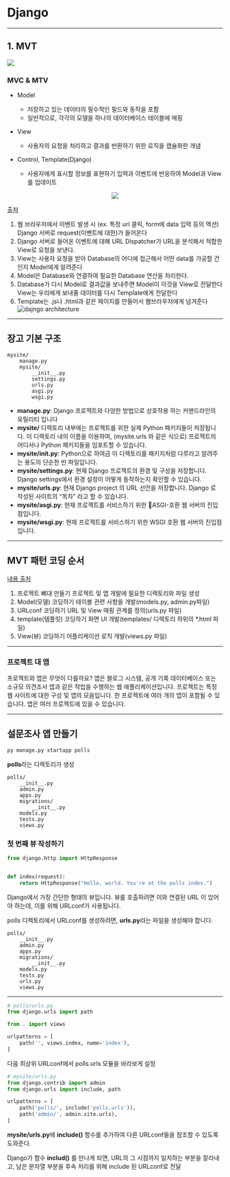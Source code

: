 # Django
-----------

## 1. MVT
<img src = "https://velog.velcdn.com/images%2Finyong_pang%2Fpost%2Fceca2333-2d78-4274-beb8-03994c6fc825%2Fimage.png" />

### MVC & MTV

* Model
  
  * 저장하고 있는 데이터의 필수적인 필드와 동작을 포함
  * 일반적으로, 각각의 모델을 하나의 데이터베이스 테이블에 매핑
  
* View
  *  사용자의 요청을 처리하고 결과를 반환하기 위한 로직을 캡슐화한 개념
* Control, Template(Django)
  * 사용자에게 표시할 정보를 표현하기 입력과 이벤트에 반응하여 Model과 View를 업데이트


<p align="center">
<img src = "https://velog.velcdn.com/post-images%2Finyong_pang%2F715ba150-20a3-11ea-9a5b-d1c6e9e9dfde%2Fimage.png" /></p>

[출처](https://velog.io/@inyong_pang/Django-Intro)

1. 웹 브라우저에서 이벤트 발생 시
(ex. 특정 url 클릭, form에 data 입력 등의 액션)
Django 서버로 request(이벤트에 대한)가 들어온다
2. Django 서버로 들어온 이벤트에 대해 URL Dispatcher가 URL을 분석해서 적합한 View로 요청을 보낸다.
3. View는 사용자 요청을 받아 Database의 어디에 접근해서 어떤 data를 가공할 건인지 Model에게 알려준다
4. Model은 Database와 연결하여 필요한 Database 연산을 처리한다.
5. Database가 다시 Model로 결과값을 보내주면 Model이 이것을 View로 전달한다
View는 우리에게 보내줄 데이터를 다시 Template에게 전달한다
6. Template는 .js나 .html과 같은 페이지를 만들어서 웹브라우저에게 넘겨준다
![dajngo architecture](https://velog.velcdn.com/images%2Fhamsterhamin%2Fpost%2Faa8ea37c-c0cf-4e35-97c7-1797989fac14%2Fimage.png)
--------
## 장고 기본 구조
```
mysite/
    manage.py
    mysite/
        __init__.py
        settings.py
        urls.py
        asgi.py
        wsgi.py
```
* **manage.py**: Django 프로젝트와 다양한 방법으로 상호작용 하는 커맨드라인의 유틸리티 입니다
* **mysite/** 디렉토리 내부에는 프로젝트를 위한 실제 Python 패키지들이 저장됩니다. 이 디렉토리 내의 이름을 이용하여, (mysite.urls 와 같은 식으로) 프로젝트의 어디서나 Python 패키지들을 임포트할 수 있습니다.
* **mysite/__init__.py**: Python으로 하여금 이 디렉토리를 패키지처럼 다루라고 알려주는 용도의 단순한 빈 파일입니다. 
* **mysite/settings.py**: 현재 Django 프로젝트의 환경 및 구성을 저장합니다. Django settings에서 환경 설정이 어떻게 동작하는지 확인할 수 있습니다.
* **mysite/urls.py**: 현재 Django project 의 URL 선언을 저장합니다. Django 로 작성된 사이트의 “목차” 라고 할 수 있습니다.
* **mysite/asgi.py**: 현재 프로젝트를 서비스하기 위한 ASGI-호환 웹 서버의 진입점입니다.
* **mysite/wsgi.py**: 현재 프로젝트를 서비스하기 위한 WSGI 호환 웹 서버의 진입점입니다.

---------------
## MVT 패턴 코딩 순서
[내용 출처](https://velog.io/@inyong_pang/Django-MVTModel-View-Template-%ED%8C%A8%ED%84%B4)

1. 프로젝트 뼈대 만들기
프로젝트 및 앱 개발에 필요한 디렉토리와 파일 생성
2. Model(모델) 코딩하기
테이블 관련 사항을 개발(models.py, admin.py파일)
3. URLconf 코딩하기
URL 및 View 매핑 관계를 정의(urls.py 파일)
4. template(템플릿) 코딩하기
화면 UI 개발(templates/ 디렉토리 하위의 *.html 파일)
5. View(뷰) 코딩하기
어플리케이션 로직 개발(views.py 파일)

------
### 프로젝트 대 앱

프로젝트와 앱은 무엇이 다를까요? 앱은 블로그 시스템, 공개 기록 데이터베이스 또는 소규모 의견조사 앱과 같은 작업을 수행하는 웹 애플리케이션입니다. 프로젝트는 특정 웹 사이트에 대한 구성 및 앱의 모음입니다. 한 프로젝트에 여러 개의 앱이 포함될 수 있습니다. 앱은 여러 프로젝트에 있을 수 있습니다.

-----

## 설문조사 앱 만들기

```cmd 
py manage.py startapp polls
```
**polls**라는 디렉토리가 생성
```
polls/
    __init__.py
    admin.py
    apps.py
    migrations/
        __init__.py
    models.py
    tests.py
    views.py
```

### 첫 번째 뷰 작성하기

```python
from django.http import HttpResponse


def index(request):
    return HttpResponse("Hello, world. You're at the polls index.")
```

Django에서 가장 간단한 형태의 뷰입니다. 뷰를 호출하려면 이와 연결된 URL 이 있어야 하는데, 이를 위해 URLconf가 사용됩니다.

polls 디렉토리에서 URLconf를 생성하려면, **urls.py**라는 파일을 생성해야 합니다.

```
polls/
    __init__.py
    admin.py
    apps.py
    migrations/
        __init__.py
    models.py
    tests.py
    urls.py
    views.py
```
---

``` python
# polls/urls.py
from django.urls import path

from . import views

urlpatterns = [
    path('', views.index, name='index'),
]
```

다음 최상위 URLconf에서 polls.urls 모듈을 바라보게 설정

```python
# mysite/urls.py
from django.contrib import admin
from django.urls import include, path

urlpatterns = [
    path('polls/', include('polls.urls')),
    path('admin/', admin.site.urls),
]
```

**mysite/urls.py**에 **include()** 함수를 추가하여 다른 URLconf들을 참조할 수 있도록 도와준다.

Django가 함수 **includ()** 를 만나게 되면, URL의 그 시점까지 일치하는 부분을 잘라내고, 남은 문자열 부분을 후속 처리를 위해 include 된 URLconf로 전달